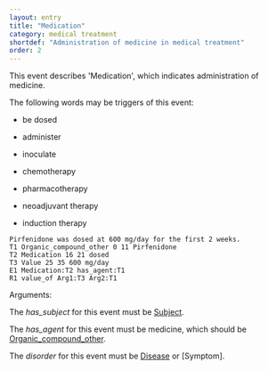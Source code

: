 ```yaml
---
layout: entry
title: "Medication"
category: medical treatment
shortdef: "Administration of medicine in medical treatment"
order: 2
---
```


This event describes 'Medication', which indicates administration of medicine.

The following words may be triggers of this event:

- be dosed
- administer
- inoculate

- chemotherapy
- pharmacotherapy
- neoadjuvant therapy
- induction therapy

~~~ ann
Pirfenidone was dosed at 600 mg/day for the first 2 weeks.
T1 Organic_compound_other 0 11 Pirfenidone
T2 Medication 16 21 dosed
T3 Value 25 35 600 mg/day
E1 Medication:T2 has_agent:T1
R1 value_of Arg1:T3 Arg2:T1
~~~


Arguments:

The *has_subject* for this event must be [Subject]().

The *has_agent* for this event must be medicine, which should be [Organic_compound_other]().

The *disorder* for this event must be [Disease]() or [Symptom].

<!---
The *Theme* for this reaction event must be other reaction events.
--->